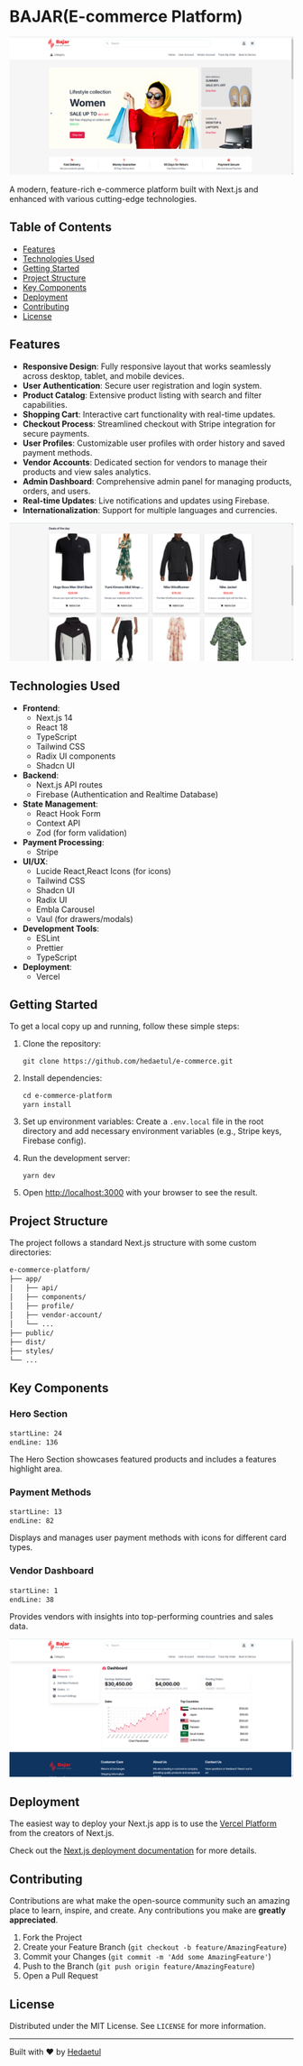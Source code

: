 # BAJAR(E-commerce Platform)

![E-Commerce Platform Banner](/public/readme-banner.png)

A modern, feature-rich e-commerce platform built with Next.js and enhanced with various cutting-edge technologies.

## Table of Contents

- [Features](#features)
- [Technologies Used](#technologies-used)
- [Getting Started](#getting-started)
- [Project Structure](#project-structure)
- [Key Components](#key-components)
- [Deployment](#deployment)
- [Contributing](#contributing)
- [License](#license)

## Features

- **Responsive Design**: Fully responsive layout that works seamlessly across desktop, tablet, and mobile devices.
- **User Authentication**: Secure user registration and login system.
- **Product Catalog**: Extensive product listing with search and filter capabilities.
- **Shopping Cart**: Interactive cart functionality with real-time updates.
- **Checkout Process**: Streamlined checkout with Stripe integration for secure payments.
- **User Profiles**: Customizable user profiles with order history and saved payment methods.
- **Vendor Accounts**: Dedicated section for vendors to manage their products and view sales analytics.
- **Admin Dashboard**: Comprehensive admin panel for managing products, orders, and users.
- **Real-time Updates**: Live notifications and updates using Firebase.
- **Internationalization**: Support for multiple languages and currencies.

![Product Catalog](/public/product-banner.png)

## Technologies Used

- **Frontend**:
  - Next.js 14
  - React 18
  - TypeScript
  - Tailwind CSS
  - Radix UI components
  - Shadcn UI
- **Backend**:
  - Next.js API routes
  - Firebase (Authentication and Realtime Database)
- **State Management**:
  - React Hook Form
  - Context API
  - Zod (for form validation)
- **Payment Processing**:
  - Stripe
- **UI/UX**:
  - Lucide React,React Icons (for icons)
  - Tailwind CSS
  - Shadcn UI
  - Radix UI
  - Embla Carousel
  - Vaul (for drawers/modals)
- **Development Tools**:
  - ESLint
  - Prettier
  - TypeScript
- **Deployment**:
  - Vercel


## Getting Started

To get a local copy up and running, follow these simple steps:

1. Clone the repository:
   ```
   git clone https://github.com/hedaetul/e-commerce.git
   ```

2. Install dependencies:
   ```
   cd e-commerce-platform
   yarn install
   ```

3. Set up environment variables:
   Create a `.env.local` file in the root directory and add necessary environment variables (e.g., Stripe keys, Firebase config).

4. Run the development server:
   ```
   yarn dev
   ```

5. Open [http://localhost:3000](http://localhost:3000) with your browser to see the result.

## Project Structure

The project follows a standard Next.js structure with some custom directories:

```
e-commerce-platform/
├── app/
│   ├── api/
│   ├── components/
│   ├── profile/
│   ├── vendor-account/
│   └── ...
├── public/
├── dist/
├── styles/
└── ...
```

## Key Components

### Hero Section
```typescript:app/HeroSection.tsx
startLine: 24
endLine: 136
```
The Hero Section showcases featured products and includes a features highlight area.

### Payment Methods
```typescript:app/profile/payment-methods/page.tsx
startLine: 13
endLine: 82
```
Displays and manages user payment methods with icons for different card types.

### Vendor Dashboard
```typescript:app/vendor-account/components/topCountries.tsx
startLine: 1
endLine: 38
```
Provides vendors with insights into top-performing countries and sales data.

![Vendor Dashboard](/public/vendor-dashboard.png)

## Deployment

The easiest way to deploy your Next.js app is to use the [Vercel Platform](https://vercel.com/new?utm_medium=default-template&filter=next.js&utm_source=create-next-app&utm_campaign=create-next-app-readme) from the creators of Next.js.

Check out the [Next.js deployment documentation](https://nextjs.org/docs/deployment) for more details.

## Contributing

Contributions are what make the open-source community such an amazing place to learn, inspire, and create. Any contributions you make are **greatly appreciated**.

1. Fork the Project
2. Create your Feature Branch (`git checkout -b feature/AmazingFeature`)
3. Commit your Changes (`git commit -m 'Add some AmazingFeature'`)
4. Push to the Branch (`git push origin feature/AmazingFeature`)
5. Open a Pull Request

## License

Distributed under the MIT License. See `LICENSE` for more information.

---

Built with ❤️ by [Hedaetul](https://github.com/hedaetul)
